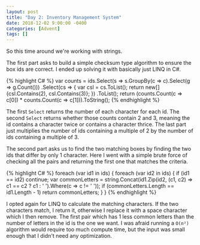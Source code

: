 ```yaml
---
layout: post
title: "Day 2: Inventory Management System"
date: 2018-12-02 9:00:00 -0400
categories: [Advent]
tags: []
---
```

So this time around we're working with strings.

The first part asks to build a simple checksum type algorithm to ensure the box ids are correct. I ended up solving it with basically just LINQ in C#.

{% highlight C# %}
var counts = ids.Select(s => s.GroupBy(c => c).Select(g => g.Count()))
    .Select(cs =>
    {
        var csl = cs.ToList();
        return new[] {csl.Contains(2), csl.Contains(3)};
    })
    .ToList();
return (counts.Count(c => c[0]) * counts.Count(c => c[1])).ToString();
{% endhighlight %}

The first ```Select``` returns the number of each character for each id. The second ```Select``` returns whether those counts contain 2 and 3, meaning the id contains a character twice or contains a character thrice. The last part just multiplies the number of ids containing a multiple of 2 by the number of ids containing a multiple of 3.


The second part asks us to find the two matching boxes by finding the two ids that differ by only 1 character. Here I went with a simple brute force of checking all the pairs and returning the first one that matches the criteria.

{% highlight C# %}
foreach (var id1 in ids)
{
    foreach (var id2 in ids)
    {
        if (id1 == id2)
            continue;
            var commonLetters = string.Concat(id1.Zip(id2, (c1, c2) => c1 == c2 ? c1 : ' ').Where(c => c != ' '));
            if (commonLetters.Length == id1.Length - 1)
                return commonLetters;
    }
}
{% endhighlight %}

I opted again for LINQ to calculate the matching characters. If the two characters match, I return it, otherwise I replace it with a space character which I then remove. The first pair which has 1 less common letters than the number of letters in the id is the one we want. I was afraid running a ```O(n²)``` algorithm would require too much compute time, but the input was small enough that I didn't need any optimization.